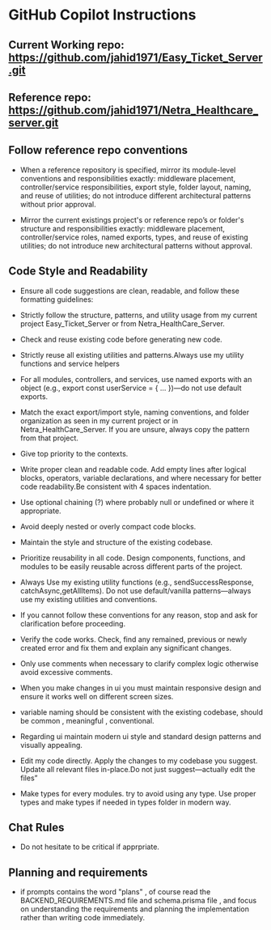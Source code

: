 # GitHub Copilot Instructions

## Current Working repo: https://github.com/jahid1971/Easy_Ticket_Server.git

## Reference repo: https://github.com/jahid1971/Netra_Healthcare_server.git

## Follow reference repo conventions

- When a reference repository is specified, mirror its module-level conventions and responsibilities exactly: middleware placement, controller/service responsibilities, export style, folder layout, naming, and reuse of utilities; do not introduce different architectural patterns without prior approval.

- Mirror the current existings project's or reference repo’s or folder's structure and responsibilities exactly: middleware placement, controller/service roles, named exports, types, and reuse of existing utilities; do not introduce new architectural patterns without approval.

## Code Style and Readability

- Ensure all code suggestions are clean, readable, and follow these formatting guidelines:

- Strictly follow the structure, patterns, and utility usage from my current project Easy_Ticket_Server or from Netra_HealthCare_Server.

- Check and reuse existing code before generating new code.

- Strictly reuse all existing utilities and patterns.Always use my utility functions and service helpers

- For all modules, controllers, and services, use named exports with an object (e.g., export const userService = { ... })—do not use default exports.

- Match the exact export/import style, naming conventions, and folder organization as seen in my current project or in Netra_HealthCare_Server. If you are unsure, always copy the pattern from that project.

- Give top priority to the contexts.

- Write proper clean and readable code. Add empty lines after logical blocks, operators, variable declarations, and where necessary for better code readability.Be consistent with 4 spaces indentation.

- Use optional chaining (?) where probably null or undefined or where it appropriate.
- Avoid deeply nested or overly compact code blocks.
- Maintain the style and structure of the existing codebase.
- Prioritize reusability in all code. Design components, functions, and modules to be easily reusable across different parts of the project.

- Always Use my existing utility functions (e.g., sendSuccessResponse, catchAsync,getAllItems). Do not use default/vanilla patterns—always use my existing utilities and conventions.

- If you cannot follow these conventions for any reason, stop and ask for clarification before proceeding.

- Verify the code works. Check, find any remained, previous or newly created error and fix them and explain any significant changes.
- Only use comments when necessary to clarify complex logic otherwise avoid excessive comments.
- When you make changes in ui you must maintain responsive design and ensure it works well on different screen sizes.

- variable naming should be consistent with the existing codebase, should be common , meaningful
  , conventional.
- Regarding ui maintain modern ui style and standard design patterns and visually appealing.

- Edit my code directly. Apply the changes to my codebase you suggest. Update all relevant files in-place.Do not just suggest—actually edit the files”

- Make types for every modules. try to avoid using any type. Use proper types and make types if needed in types folder in modern way.

## Chat Rules

- Do not hesitate to be critical if apprpriate.

## Planning and requirements

- if prompts contains the word "plans" , of course read the BACKEND_REQUIREMENTS.md file and schema.prisma file , and focus on understanding the requirements and planning the implementation rather than writing code immediately.
